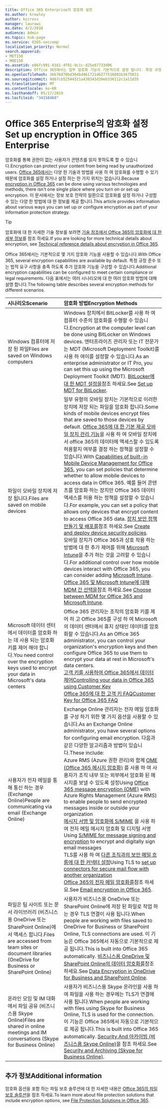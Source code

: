 ```yaml
---
title: Office 365 Enterprise의 암호화 설정
ms.author: krowley
author: kccross
manager: laurawi
ms.date: 4/2/2018
audience: Admin
ms.topic: hub-page
ms.service: O365-seccomp
localization_priority: Normal
search.appverid:
- MET150
- MOE150
ms.assetid: e86fc991-0161-4f01-9c1c-d25e87733d06
description: Office 365에서는 일부 암호화 기능이 기본적으로 설정 됩니다. 특정 규정 준수 또는 법적 요구 사항을 충족 하도록 다른 기능을 구성할 수 있습니다.
ms.openlocfilehash: 3bb76d70bd364bd461721d6277516801b3675031
ms.sourcegitcommit: 9d67cb52544321a430343d39eb336112c1a11d35
ms.translationtype: MT
ms.contentlocale: ko-KR
ms.lasthandoff: 05/17/2019
ms.locfileid: "34158460"
---
```

# <a name="set-up-encryption-in-office-365-enterprise"></a><span data-ttu-id="e00b4-103">Office 365 Enterprise의 암호화 설정</span><span class="sxs-lookup"><span data-stu-id="e00b4-103">Set up encryption in Office 365 Enterprise</span></span>

<span data-ttu-id="e00b4-104">암호화를 통해 권한이 없는 사용자가 콘텐츠를 읽지 못하도록 할 수 있습니다.</span><span class="sxs-lookup"><span data-stu-id="e00b4-104">Encryption can protect your content from being read by unauthorized users.</span></span> <span data-ttu-id="e00b4-105">[Office 365에서는](encryption.md) 다양 한 기술과 방법을 사용 하 여 암호화를 수행할 수 있기 때문에 암호화를 설정 하거나 설정 하는 한 가지 위치는 없습니다.</span><span class="sxs-lookup"><span data-stu-id="e00b4-105">Because [encryption in Office 365](encryption.md) can be done using various technologies and methods, there isn't one single place where you turn on or set up encryption.</span></span> <span data-ttu-id="e00b4-106">이 문서에서는 정보 보호 전략의 일환으로 암호화를 설정 하거나 구성할 수 있는 다양 한 방법에 대 한 정보를 제공 합니다.</span><span class="sxs-lookup"><span data-stu-id="e00b4-106">This article provides information about various ways you can set up or configure encryption as part of your information protection strategy.</span></span>
  
> [!TIP]
> <span data-ttu-id="e00b4-107">암호화에 대 한 자세한 기술 정보를 보려면 [기술 참조에서 Office 365의 암호화에 대 한 세부 정보](technical-reference-details-about-encryption.md)를 참조 하세요.</span><span class="sxs-lookup"><span data-stu-id="e00b4-107">If you are looking for more technical details about encryption, see [Technical reference details about encryption in Office 365](technical-reference-details-about-encryption.md).</span></span>
  
<span data-ttu-id="e00b4-108">Office 365에서는 기본적으로 몇 가지 암호화 기능을 사용할 수 있습니다.</span><span class="sxs-lookup"><span data-stu-id="e00b4-108">With Office 365, several encryption capabilities are available by default.</span></span> <span data-ttu-id="e00b4-109">특정 규정 준수 또는 법적 요구 사항을 충족 하도록 추가 암호화 기능을 구성할 수 있습니다.</span><span class="sxs-lookup"><span data-stu-id="e00b4-109">Additional encryption capabilities can be configured to meet certain compliance or legal requirements.</span></span> <span data-ttu-id="e00b4-110">다음 표에서는 여러 시나리오에 대 한 여러 암호화 방법에 대해 설명 합니다.</span><span class="sxs-lookup"><span data-stu-id="e00b4-110">The following table describes several encryption methods for different scenarios.</span></span>
  
|<span data-ttu-id="e00b4-111">**시나리오**</span><span class="sxs-lookup"><span data-stu-id="e00b4-111">**Scenario**</span></span>|<span data-ttu-id="e00b4-112">**암호화 방법**</span><span class="sxs-lookup"><span data-stu-id="e00b4-112">**Encryption Methods**</span></span>|
|:-----|:-----|
|<span data-ttu-id="e00b4-113">Windows 컴퓨터에 저장 된 파일</span><span class="sxs-lookup"><span data-stu-id="e00b4-113">Files are saved on Windows computers</span></span>  <br/> |<span data-ttu-id="e00b4-114">Windows 장치에서 BitLocker를 사용 하 여 컴퓨터 수준의 암호화를 수행할 수 있습니다.</span><span class="sxs-lookup"><span data-stu-id="e00b4-114">Encryption at the computer level can be done using BitLocker on Windows devices.</span></span> <span data-ttu-id="e00b4-115">엔터프라이즈 관리자 또는 IT 전문가는 MDT (Microsoft Deployment Toolkit)를 사용 하 여이를 설정할 수 있습니다.</span><span class="sxs-lookup"><span data-stu-id="e00b4-115">As an enterprise administrator or IT Pro, you can set this up using the Microsoft Deployment Toolkit (MDT).</span></span> <span data-ttu-id="e00b4-116">[BitLocker에 대 한 MDT 설정을](https://go.microsoft.com/fwlink/?linkid=849282)참조 하세요.</span><span class="sxs-lookup"><span data-stu-id="e00b4-116">See [Set up MDT for BitLocker](https://go.microsoft.com/fwlink/?linkid=849282).</span></span>  <br/> |
|<span data-ttu-id="e00b4-117">파일이 모바일 장치에 저장 됩니다.</span><span class="sxs-lookup"><span data-stu-id="e00b4-117">Files are saved on mobile devices</span></span>  <br/> |<span data-ttu-id="e00b4-118">일부 유형의 모바일 장치는 기본적으로 이러한 장치에 저장 되는 파일을 암호화 합니다.</span><span class="sxs-lookup"><span data-stu-id="e00b4-118">Some kinds of mobile devices encrypt files that are saved to those devices by default.</span></span> <span data-ttu-id="e00b4-119">[Office 365에 대 한 기본 제공 모바일 장치 관리 기능](https://support.office.com/article/a1da44e5-7475-4992-be91-9ccec25905b0)을 사용 하 여 모바일 장치에서 office 365의 데이터에 액세스할 수 있도록 허용할지 여부를 결정 하는 정책을 설정할 수 있습니다.</span><span class="sxs-lookup"><span data-stu-id="e00b4-119">With [Capabilities of built-in Mobile Device Management for Office 365](https://support.office.com/article/a1da44e5-7475-4992-be91-9ccec25905b0), you can set policies that determine whether to allow mobile devices to access data in Office 365.</span></span> <span data-ttu-id="e00b4-120">예를 들어 콘텐츠를 암호화 하는 장치만 Office 365 데이터 액세스를 허용 하는 정책을 설정할 수 있습니다.</span><span class="sxs-lookup"><span data-stu-id="e00b4-120">For example, you can set a policy that allows only devices that encrypt content to access Office 365 data.</span></span> <span data-ttu-id="e00b4-121">[장치 보안 정책 만들기 및 배포를](https://support.office.com/article/d310f556-8bfb-497b-9bd7-fe3c36ea2fd6)참조 하세요.</span><span class="sxs-lookup"><span data-stu-id="e00b4-121">See [Create and deploy device security policies](https://support.office.com/article/d310f556-8bfb-497b-9bd7-fe3c36ea2fd6).</span></span>  <br/> <span data-ttu-id="e00b4-122">모바일 장치가 Office 365과 상호 작용 하는 방법에 대 한 추가 제어를 위해 [Microsoft Intune](https://aka.ms/qzln04)을 추가 하는 것을 고려할 수 있습니다.</span><span class="sxs-lookup"><span data-stu-id="e00b4-122">For additional control over how mobile devices interact with Office 365, you can consider adding [Microsoft Intune](https://aka.ms/qzln04).</span></span> <span data-ttu-id="e00b4-123">[Office 365 및 Microsoft Intune에 대해 MDM 간 선택을](https://support.office.com/article/c93d9ab9-efb2-4349-9b93-30c30562ee22)참조 하세요.</span><span class="sxs-lookup"><span data-stu-id="e00b4-123">See [Choose between MDM for Office 365 and Microsoft Intune](https://support.office.com/article/c93d9ab9-efb2-4349-9b93-30c30562ee22).</span></span>  <br/> |
|<span data-ttu-id="e00b4-124">Microsoft 데이터 센터에서 데이터를 암호화 하는 데 사용 되는 암호화 키를 제어 해야 합니다.</span><span class="sxs-lookup"><span data-stu-id="e00b4-124">You need control over the encryption keys used to encrypt your data in Microsoft's data centers</span></span>  <br/> | <span data-ttu-id="e00b4-125">Office 365 관리자는 조직의 암호화 키를 제어 하 고 Office 365를 구성 하 여 Microsoft의 데이터 센터에서 휴지 상태인 데이터를 암호화할 수 있습니다.</span><span class="sxs-lookup"><span data-stu-id="e00b4-125">As an Office 365 administrator, you can control your organization's encryption keys and then configure Office 365 to use them to encrypt your data at rest in Microsoft's data centers.</span></span>  <br/> [<span data-ttu-id="e00b4-126">고객 키를 사용하여 Office 365에서 데이터 제어</span><span class="sxs-lookup"><span data-stu-id="e00b4-126">Controlling your data in Office 365 using Customer Key</span></span>](controlling-your-data-using-customer-key.md) <br/> [<span data-ttu-id="e00b4-127">Office 365에 대 한 고객 키 FAQ</span><span class="sxs-lookup"><span data-stu-id="e00b4-127">Customer Key for Office 365 FAQ</span></span>](service-encryption-with-customer-key-faq.md) <br/> |
|<span data-ttu-id="e00b4-128">사용자가 전자 메일을 통해 통신 하는 경우 (Exchange Online)</span><span class="sxs-lookup"><span data-stu-id="e00b4-128">People are communicating via email (Exchange Online)</span></span>  <br/> | <span data-ttu-id="e00b4-129">Exchange Online 관리자는 전자 메일 암호화를 구성 하기 위한 몇 가지 옵션을 사용할 수 있습니다.</span><span class="sxs-lookup"><span data-stu-id="e00b4-129">As an Exchange Online administrator, you have several options for configuring email encryption.</span></span> <span data-ttu-id="e00b4-130">다음과 같은 다양한 알고리즘과 방법이 있습니다.</span><span class="sxs-lookup"><span data-stu-id="e00b4-130">These include:</span></span>  <br/>  <span data-ttu-id="e00b4-131">Azure RMS (Azure 권한 관리)와 함께 [OME (Office 365 메시지 암호화)](set-up-new-message-encryption-capabilities.md) 를 사용 하 여 사용자가 조직 내부 또는 외부에서 암호화 된 메시지를 보낼 수 있도록 설정</span><span class="sxs-lookup"><span data-stu-id="e00b4-131">Using [Office 365 message encryption (OME)](set-up-new-message-encryption-capabilities.md) with Azure Rights Management (Azure RMS) to enable people to send encrypted messages inside or outside your organization</span></span>  <br/>  <span data-ttu-id="e00b4-132">[메시지 서명 및 암호화에 S/MIME](https://aka.ms/c6dozg) 을 사용 하 여 전자 메일 메시지 암호화 및 디지털 서명</span><span class="sxs-lookup"><span data-stu-id="e00b4-132">Using [S/MIME for message signing and encryption](https://aka.ms/c6dozg) to encrypt and digitally sign email messages</span></span>  <br/>  <span data-ttu-id="e00b4-133">TLS를 사용 하 여 [다른 조직과의 보안 메일 흐름에 대 한 커넥터 설정](https://aka.ms/hs809p)</span><span class="sxs-lookup"><span data-stu-id="e00b4-133">Using TLS to [set up connectors for secure mail flow with another organization](https://aka.ms/hs809p)</span></span> <br/>  <span data-ttu-id="e00b4-134">[Office 365의 전자 메일 암호화를](https://aka.ms/hic3f7)참조 하세요.</span><span class="sxs-lookup"><span data-stu-id="e00b4-134">See [Email encryption in Office 365](https://aka.ms/hic3f7).</span></span>  <br/> |
|<span data-ttu-id="e00b4-135">파일은 팀 사이트 또는 문서 라이브러리 (비즈니스용 OneDrive 또는 SharePoint Online)에서 액세스 합니다.</span><span class="sxs-lookup"><span data-stu-id="e00b4-135">Files are accessed from team sites or document libraries (OneDrive for Business or SharePoint Online)</span></span>  <br/> |<span data-ttu-id="e00b4-136">사용자가 비즈니스용 OneDrive 또는 SharePoint Online에 저장 된 파일로 작업 하는 경우 TLS 연결이 사용 됩니다.</span><span class="sxs-lookup"><span data-stu-id="e00b4-136">When people are working with files saved to OneDrive for Business or SharePoint Online, TLS connections are used.</span></span> <span data-ttu-id="e00b4-137">이 기능은 Office 365에서 자동으로 기본적으로 제공 됩니다.</span><span class="sxs-lookup"><span data-stu-id="e00b4-137">This is built into Office 365 automatically.</span></span> <span data-ttu-id="e00b4-138">[비즈니스용 OneDrive 및 SharePoint Online의 데이터 암호화를](https://go.microsoft.com/fwlink/?linkid=526379)참조 하세요.</span><span class="sxs-lookup"><span data-stu-id="e00b4-138">See [Data Encryption in OneDrive for Business and SharePoint Online](https://go.microsoft.com/fwlink/?linkid=526379).</span></span>  <br/> |
|<span data-ttu-id="e00b4-139">온라인 모임 및 IM 대화에서 파일 공유 (비즈니스용 Skype Online)</span><span class="sxs-lookup"><span data-stu-id="e00b4-139">Files are shared in online meetings and IM conversations (Skype for Business Online)</span></span>  <br/> |<span data-ttu-id="e00b4-140">사용자가 비즈니스용 Skype 온라인을 사용 하 여 파일을 사용 하는 경우에는 TLS가 연결에 사용 됩니다.</span><span class="sxs-lookup"><span data-stu-id="e00b4-140">When people are working with files using Skype for Business Online, TLS is used for the connection.</span></span> <span data-ttu-id="e00b4-141">이 기능은 Office 365에서 자동으로 기본적으로 제공 됩니다.</span><span class="sxs-lookup"><span data-stu-id="e00b4-141">This is built into Office 365 automatically.</span></span> <span data-ttu-id="e00b4-142">[Security And 아카이빙 (비즈니스용 Skype Online)](https://aka.ms/nuq4ws)을 참조 하세요.</span><span class="sxs-lookup"><span data-stu-id="e00b4-142">See [Security and Archiving (Skype for Business Online)](https://aka.ms/nuq4ws).</span></span>  <br/> |

## <a name="additional-information"></a><span data-ttu-id="e00b4-143">추가 정보</span><span class="sxs-lookup"><span data-stu-id="e00b4-143">Additional information</span></span>

<span data-ttu-id="e00b4-144">암호화 옵션을 포함 하는 파일 보호 솔루션에 대 한 자세한 내용은 [Office 365의 파일 보호 솔루션](https://www.microsoft.com/en-us/download/details.aspx?id=55523)을 참조 하세요.</span><span class="sxs-lookup"><span data-stu-id="e00b4-144">To learn more about file protection solutions that include encryption options, see [File Protection Solutions in Office 365](https://www.microsoft.com/en-us/download/details.aspx?id=55523).</span></span>